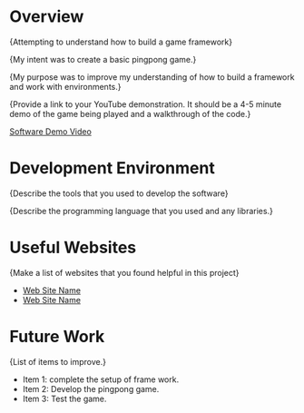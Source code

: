 # Overview

{Attempting to understand how to build a game framework}

{My intent was to create a basic pingpong game.}

{My purpose was to improve my understanding of how to build a framework and work with environments.}

{Provide a link to your YouTube demonstration.  It should be a 4-5 minute demo of the game being played and a walkthrough of the code.}

[Software Demo Video](http://youtube.link.goes.here)

# Development Environment

{Describe the tools that you used to develop the software}

{Describe the programming language that you used and any libraries.}

# Useful Websites

{Make a list of websites that you found helpful in this project}
* [Web Site Name](https://realpython.com/arcade-python-game-framework/)
* [Web Site Name](https://api.arcade.academy/en/latest/examples/index.html)

# Future Work

{List of items to improve.}
* Item 1: complete the setup of frame work. 
* Item 2: Develop the pingpong game.
* Item 3: Test the game.